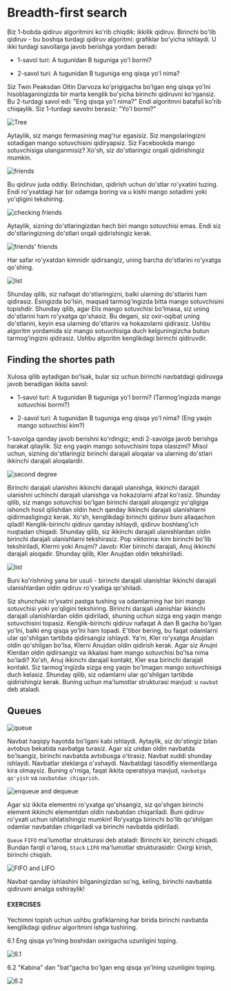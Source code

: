 # Breadth-first search

Biz 1-bobda qidiruv algoritmini ko'rib chiqdik: ikkilik qidiruv. Birinchi bo'lib qidiruv - bu boshqa turdagi qidiruv algoritmi: grafiklar bo'yicha ishlaydi. U ikki turdagi savollarga javob berishga yordam beradi:

* 1-savol turi: A tugunidan B tuguniga yo'l bormi?

* 2-savol turi: A tugunidan B tuguniga eng qisqa yo'l nima?

Siz Twin Peaksdan Oltin Darvoza ko'prigigacha bo'lgan eng qisqa yo'lni hisoblaganingizda bir marta kenglik bo'yicha birinchi qidiruvni ko'rgansiz. Bu 2-turdagi savol edi: "Eng qisqa yo'l nima?" Endi algoritmni batafsil ko'rib chiqaylik. Siz 1-turdagi savolni berasiz: "Yo'l bormi?"

![Tree](image-9.png)

Aytaylik, siz mango fermasining mag'rur egasisiz. Siz mangolaringizni sotadigan mango sotuvchisini qidiryapsiz. Siz Facebookda mango sotuvchisiga ulanganmisiz? Xo'sh, siz do'stlaringiz orqali qidirishingiz mumkin.

![friends](image-10.png)

Bu qidiruv juda oddiy. Birinchidan, qidirish uchun do'stlar ro'yxatini tuzing.
Endi ro'yxatdagi har bir odamga boring va u kishi mango sotadimi yoki yo'qligini tekshiring.

![checking friends](image-11.png)

Aytaylik, sizning do'stlaringizdan hech biri mango sotuvchisi emas. Endi siz do'stlaringizning do'stlari orqali qidirishingiz kerak.

![friends' friends](image-12.png)

Har safar ro'yxatdan kimnidir qidirsangiz, uning barcha do'stlarini ro'yxatga qo'shing.

![list](image-13.png)

Shunday qilib, siz nafaqat do'stlaringizni, balki ularning do'stlarini ham qidirasiz. Esingizda bo'lsin, maqsad tarmog'ingizda bitta mango sotuvchisini topishdir. Shunday qilib, agar Elis mango sotuvchisi bo'lmasa, siz uning do'stlarini ham ro'yxatga qo'shasiz. Bu degani, siz oxir-oqibat uning do'stlarini, keyin esa ularning do'stlarini va hokazolarni qidirasiz. Ushbu algoritm yordamida siz mango sotuvchisiga duch kelguningizcha butun tarmog'ingizni qidirasiz. Ushbu algoritm kenglikdagi birinchi qidiruvdir.

## Finding the shortes path

Xulosa qilib aytadigan bo'lsak, bular siz uchun birinchi navbatdagi qidiruvga javob beradigan ikkita savol:

* 1-savol turi: A tugunidan B tuguniga yo'l bormi? (Tarmog'ingizda mango sotuvchisi bormi?)

* 2-savol turi: A tugunidan B tuguniga eng qisqa yo'l nima? (Eng yaqin mango sotuvchisi kim?)

1-savolga qanday javob berishni ko'rdingiz; endi 2-savolga javob berishga harakat qilaylik. Siz eng yaqin mango sotuvchisini topa olasizmi? Misol uchun, sizning do'stlaringiz birinchi darajali aloqalar va ularning do'stlari ikkinchi darajali aloqalardir.

![second degree](image-14.png)

Birinchi darajali ulanishni ikkinchi darajali ulanishga, ikkinchi darajali ulanishni uchinchi darajali ulanishga va hokazolarni afzal ko'rasiz. Shunday qilib, siz mango sotuvchisi bo'lgan birinchi darajali aloqangiz yo'qligiga ishonch hosil qilishdan oldin hech qanday ikkinchi darajali ulanishlarni qidirmasligingiz kerak. Xo'sh, kenglikdagi birinchi qidiruv buni allaqachon qiladi! Kenglik-birinchi qidiruv qanday ishlaydi, qidiruv boshlang'ich nuqtadan chiqadi. Shunday qilib, siz ikkinchi darajali ulanishlardan oldin birinchi darajali ulanishlarni tekshirasiz. Pop viktorina: kim birinchi bo'lib tekshiriladi, Klermi yoki Anujmi? Javob: Kler birinchi darajali, Anuj ikkinchi darajali aloqadir. Shunday qilib, Kler Anujdan oldin tekshiriladi.

![list](image-15.png)

Buni ko'rishning yana bir usuli - birinchi darajali ulanishlar ikkinchi darajali ulanishlardan oldin qidiruv ro'yxatiga qo'shiladi.

Siz shunchaki ro'yxatni pastga tushing va odamlarning har biri mango sotuvchisi yoki yo'qligini tekshiring. Birinchi darajali ulanishlar ikkinchi darajali ulanishlardan oldin qidiriladi, shuning uchun sizga eng yaqin mango sotuvchisini topasiz. Kenglik-birinchi qidiruv nafaqat A dan B gacha bo'lgan yo'lni, balki eng qisqa yo'lni ham topadi. E'tibor bering, bu faqat odamlarni ular qo'shilgan tartibda qidirsangiz ishlaydi. Ya'ni, Kler ro'yxatga Anujdan oldin qo'shilgan bo'lsa, Klerni Anujdan oldin qidirish kerak. Agar siz Anujni Klerdan oldin qidirsangiz va ikkalasi ham mango sotuvchisi bo'lsa nima bo'ladi? Xo'sh, Anuj ikkinchi darajali kontakt, Kler esa birinchi darajali kontakt. Siz tarmog'ingizda sizga eng yaqin bo'lmagan mango sotuvchisiga duch kelasiz. Shunday qilib, siz odamlarni ular qo'shilgan tartibda qidirishingiz kerak. Buning uchun ma'lumotlar strukturasi mavjud: u `navbat` deb ataladi. 

## Queues

![queue](image-16.png)

Navbat haqiqiy hayotda bo'lgani kabi ishlaydi. Aytaylik, siz do'stingiz bilan avtobus bekatida navbatga turasiz. Agar siz undan oldin navbatda bo'lsangiz, birinchi navbatda avtobusga o'tirasiz. Navbat xuddi shunday ishlaydi. Navbatlar steklarga o'xshaydi. Navbatdagi tasodifiy elementlarga kira olmaysiz. Buning o'rniga, faqat ikkita operatsiya mavjud, `navbatga qo'yish` va `navbatdan chiqarish`.

![enqueue and dequeue](image-17.png)

Agar siz ikkita elementni ro'yxatga qo'shsangiz, siz qo'shgan birinchi element ikkinchi elementdan oldin navbatdan chiqariladi. Buni qidiruv ro'yxati uchun ishlatishingiz mumkin! Roʻyxatga birinchi boʻlib qoʻshilgan odamlar navbatdan chiqariladi va birinchi navbatda qidiriladi.

`Queue` `FIFO` ma'lumotlar strukturasi deb ataladi: Birinchi kir, birinchi chiqadi. Bundan farqli o'laroq, `Stack` `LIFO` ma'lumotlar strukturasidir: Oxirgi kirish, birinchi chiqish.

![FIFO and LIFO](image-18.png)

Navbat qanday ishlashini bilganingizdan so'ng, keling, birinchi navbatda qidiruvni amalga oshiraylik!

#### EXERCISES
Yechimni topish uchun ushbu grafiklarning har birida birinchi navbatda kenglikdagi qidiruv algoritmini ishga tushiring.

6.1 Eng qisqa yo'lning boshidan oxirigacha uzunligini toping.

![6.1](image-19.png)

6.2 "Kabina" dan "bat"gacha bo'lgan eng qisqa yo'lning uzunligini toping.

![6.2](image-20.png)